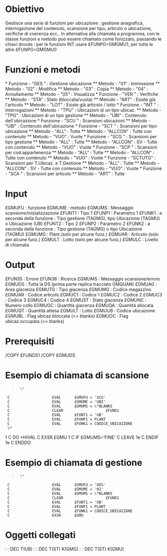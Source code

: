 # Obiettivo
Gestisce una serie di funzioni per ubicazione :  gestione anagrafica, interrogazione del contenuto, scansione per tipo, articolo o ubicazione, verifiche di coerenza ecc..
In alternativa alla chiamata a programma, con le stasse funzioni e metodo può essere chiamato come funizzato, passando le chiavi dovute :  per le funzioni INT usare £FUNPG=GMGMU1, per tutte le altre £FUNPG=GMGMU0

# Funzioni e metodi
 \* Funzione - "GES  "    :  Gestione ubicazione
 \*\* Metodo   - "01"      :  Immissione
 \*\* Metodo   - "02"      :  Modifica
 \*\* Metodo   - "03"      :  Copia
 \*\* Metodo   - "04"      :  Annullamento
 \*\* Metodo   - "05"      :  Visualizza
 \* Funzione - "VER  "    :  Verifiche
 \*\* Metodo   - "STA"     :  Stato (bloccata/vuota)
 \*\* Metodo   - "ART"     :  Esiste già l'articolo
 \*\* Metodo   - "LOT"     :  Esiste già articolo / lotto
 \* Funzione - "INT  "    :  Interrogazioni
 \*\* Metodo   - "TPU"     :  Ubicazioni di un tipo ubicaz.
 \*\* Metodo   - "TPG"     :  Ubicazioni di un tipo gestione
 \*\* Metodo   - "UBI"     :  Contenuto dell'ubicazione
 \* Funzione - "SCU  "    :  Scansioni ubicazioni
 \*\* Metodo   - "UBI"     :  Contenuto dell'ubicazione
 \* Funzione - "SCT  "    :  Scansioni per tipo ubicazione
 \*\* Metodo   - "ALL"     :  Tutte
 \*\* Metodo   - "ALLCON"  :  Tutte con contenuto
 \*\* Metodo   - "VUO"     :  Vuote
 \* Funzione - "SCG  "    :  Scansioni per tipo gestione
 \*\* Metodo   - "ALL"     :  Tutte
 \*\* Metodo   - "ALLCON"  :  SV - Tutte con contenuto
 \*\* Metodo   - "VUO"     :  Vuote
 \* Funzione - "SCP  "    :  Scansioni per cod.appartenenza
 \*\* Metodo   - "ALL"     :  Tutte
 \*\* Metodo   - "ALLCON"  :  Tutte con contenuto
 \*\* Metodo   - "VUO"     :  Vuote
 \* Funzione - "SCTUTG"   :  Scansioni per T.Ubicaz. e T.Gestione
 \*\* Metodo   - "ALL"     :  Tutte
 \*\* Metodo   - "ALLCON"  :  SV - Tutte con contenuto
 \*\* Metodo   - "VUO"     :  Vuote
 \* Funzione - "SCA   "   :  Scansioni per articolo
 \*\* Metodo   - "ART"     :  Tutte

# Input
£GMUFU :  funzione
£GMUME :  metodo
£GMUMS :  Messaggio scansione/inizializzazione
£FUNT1 :  Tipo 1
£FUNP1 :  Parametro 1
£FUNK1 :  a seconda della funzione :  Tipo gestione (TAGMG), tipo Ubicazione (TAGMU) o Ubicazione (UB)
£FUNT2 :  Tipo 2
£FUNP2 :  Parametro 2
£FUNK2 :  a seconda della funzione :   Tipo gestione (TAGMG) o tipo Ubicazione (TAGMU)
£GMUMG :  Plant    (solo per alcune funz.)
£GMUAR :  Articolo (solo per alcune funz.)
£GMULT :  Lotto    (solo per alcune funz.)
£GMULC :  Livello di chiamata

# Output
£FUN35 :  Errore
£FUN36 :  Ricerca
£GMUMS :  Messaggio scansione/errore
£GMUDS :  Tutta la DS (prima parte replica tracciato GMQUAN)
£GMUAG :  Area giacenza
£GMUTG :  Tipo giacenza
£GMUMG :  Codice magazzino
£GMUAR :  Codice articolo
£GMUC1 :  Codice 1
£GMUC2 :  Codice 2
£GMUC3 :  Codice 3
£GMUC4 :  Codice 4
£GMUST :  Stato giacenza
£GMUNC :  Numero collo
£GMUGC :  Quantità giacenza
£GMUQA :  Quantità allocata
£GMUQT :  Quantità attesa
£GMULT :  Lotto
£GMUUB :  Codice ubicazione
£GMUBL :  Flag ubicaz.bloccata (<> blanks)
£GMUOC :  Flag ubicaz.occupata (<> blanks)

# Prerequisiti
/COPY £FUNDS1
/COPY £GMUDS

# Esempio di chiamata di scansione
>      \*
     C                   EVAL      £GMUFU = 'SCU'
     C                   EVAL      £GMUME = 'UBI'
     C                   EVAL      £GMUMS = \*BLANKS
     C                   CLEAR                   £FUND1
     C                   EVAL      £FUNT1 = 'UB'
     C                   EVAL      £FUNP1 = PLANT
     C                   EVAL      £FUNK1 = CODICE_UBICAZIONE
     \*
1    C                   DO        \*HIVAL
     C                   EXSR      £GMU
1    C                   IF        £GMUMS='FINE'
     C                   LEAVE
1e   C                   ENDIF
1e   C                   ENDDO

# Esempio di chiamata di gestione
>      \*
     C                   EVAL      £GMUFU = 'GES'
     C                   EVAL      £GMUME = '02'
     C                   EVAL      £GMUMS = \*BLANKS
     C                   CLEAR                   £FUND1
     C                   EVAL      £FUNT1 = 'UB'
     C                   EVAL      £FUNP1 = PLANT
     C                   EVAL      £FUNK1 = CODICE_UBICAZIONE
     C                   EXSR      £GMU


# Oggetti collegati
 :  : DEC T(UB)
 :  : DEC T(ST) K(GMG)
 :  : DEC T(ST) K(GMU)

